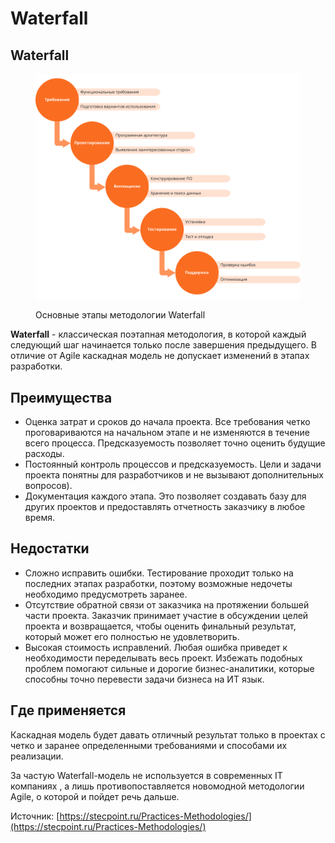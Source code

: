 # Waterfall

## Waterfall

<figure><img src="../.gitbook/assets/Waterfall-2x.png" alt="" width="563"><figcaption><p>Основные этапы методологии Waterfall</p></figcaption></figure>

**Waterfall** - классическая поэтапная методология, в которой каждый следующий шаг начинается только после завершения предыдущего. В отличие от Agile каскадная модель не допускает изменений в этапах разработки.

## Преимущества

* Оценка затрат и сроков до начала проекта. Все требования четко проговариваются на начальном этапе и не изменяются в течение всего процесса. Предсказуемость позволяет точно оценить будущие расходы.
* Постоянный контроль процессов и предсказуемость. Цели и задачи проекта понятны для разработчиков и не вызывают дополнительных вопросов).
* Документация каждого этапа. Это позволяет создавать базу для других проектов и предоставлять отчетность заказчику в любое время.

## Недостатки

* Сложно исправить ошибки. Тестирование проходит только на последних этапах разработки, поэтому возможные недочеты необходимо предусмотреть заранее.
* Отсутствие обратной связи от заказчика на протяжении большей части проекта. Заказчик принимает участие в обсуждении целей проекта и возвращается, чтобы оценить финальный результат, который может его полностью не удовлетворить.
* Высокая стоимость исправлений. Любая ошибка приведет к необходимости переделывать весь проект. Избежать подобных проблем помогают сильные и дорогие бизнес-аналитики, которые способны точно перевести задачи бизнеса на ИТ язык.

## Где применяется

Каскадная модель будет давать отличный результат только в проектах с четко и заранее определенными требованиями и способами их реализации.&#x20;

За частую Waterfall-модель не используется в современных IT компаниях , а лишь противопоставляется новомодной методологии Agile, о которой и пойдет речь дальше.&#x20;







Источник: [https://stecpoint.ru/Practices-Methodologies/](https://stecpoint.ru/Practices-Methodologies/)
